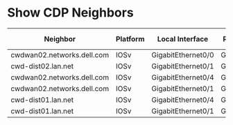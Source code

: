 # Show CDP Neighbors
| Neighbor | Platform | Local Interface | Remote Interface | Capability | Hold Time |
| -------- | -------- | --------------- | ---------------- | ---------- | --------- |
| cwdwan02.networks.dell.com | IOSv | GigabitEthernet0/0 | GigabitEthernet0/0 | R B | 160 |
| cwd-dist02.lan.net | IOSv | GigabitEthernet0/1 | GigabitEthernet0/0 | R S I | 140 |
| cwdwan02.networks.dell.com | IOSv | GigabitEthernet0/4 | GigabitEthernet0/2 | R B | 136 |
| cwdwan02.networks.dell.com | IOSv | GigabitEthernet0/1 | GigabitEthernet0/1 | R B | 132 |
| cwd-dist01.lan.net | IOSv | GigabitEthernet0/4 | GigabitEthernet2/1 | R S I | 152 |
| cwd-dist01.lan.net | IOSv | GigabitEthernet0/1 | GigabitEthernet0/0 | R S I | 169 |
